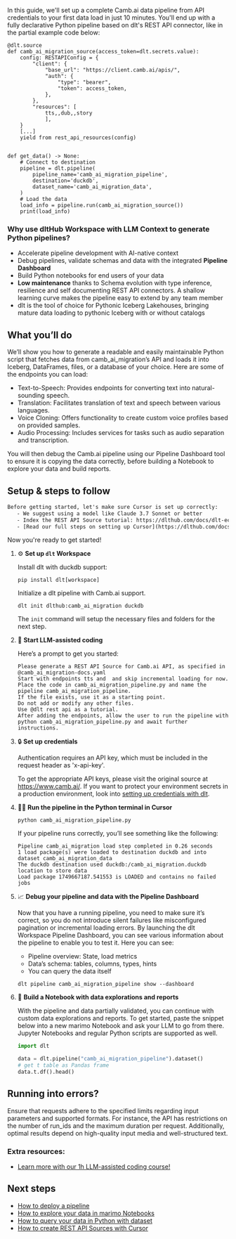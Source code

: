 In this guide, we'll set up a complete Camb.ai data pipeline from API credentials to your first data load in just 10 minutes. You'll end up with a fully declarative Python pipeline based on dlt's REST API connector, like in the partial example code below:

```python-outcome
@dlt.source
def camb_ai_migration_source(access_token=dlt.secrets.value):
    config: RESTAPIConfig = {
        "client": {
            "base_url": "https://client.camb.ai/apis/",
            "auth": {
                "type": "bearer",
                "token": access_token,
            },
        },
        "resources": [
            tts,,dub,,story
            ],
    }
    [...]
    yield from rest_api_resources(config)


def get_data() -> None:
    # Connect to destination
    pipeline = dlt.pipeline(
        pipeline_name='camb_ai_migration_pipeline',
        destination='duckdb',
        dataset_name='camb_ai_migration_data', 
    )
    # Load the data
    load_info = pipeline.run(camb_ai_migration_source())
    print(load_info) 
```

### Why use dltHub Workspace with LLM Context to generate Python pipelines?

- Accelerate pipeline development with AI-native context
- Debug pipelines, validate schemas and data with the integrated **Pipeline Dashboard**
- Build Python notebooks for end users of your data
- **Low maintenance** thanks to Schema evolution with type inference, resilience and self documenting REST API connectors. A shallow learning curve makes the pipeline easy to extend by any team member
- dlt is the tool of choice for Pythonic Iceberg Lakehouses, bringing mature data loading to pythonic Iceberg with or without catalogs

## What you’ll do

We’ll show you how to generate a readable and easily maintainable Python script that fetches data from camb_ai_migration’s API and loads it into Iceberg, DataFrames, files, or a database of your choice. Here are some of the endpoints you can load:

- Text-to-Speech: Provides endpoints for converting text into natural-sounding speech.
- Translation: Facilitates translation of text and speech between various languages.
- Voice Cloning: Offers functionality to create custom voice profiles based on provided samples.
- Audio Processing: Includes services for tasks such as audio separation and transcription.

You will then debug the Camb.ai pipeline using our Pipeline Dashboard tool to ensure it is copying the data correctly, before building a Notebook to explore your data and build reports.

## Setup & steps to follow

```default
Before getting started, let's make sure Cursor is set up correctly:
   - We suggest using a model like Claude 3.7 Sonnet or better
   - Index the REST API Source tutorial: https://dlthub.com/docs/dlt-ecosystem/verified-sources/rest_api/ and add it to context as **@dlt rest api**
   - [Read our full steps on setting up Cursor](https://dlthub.com/docs/dlt-ecosystem/llm-tooling/cursor-restapi#23-configuring-cursor-with-documentation)
```

Now you're ready to get started!

1. ⚙️ **Set up `dlt` Workspace**
    
    Install dlt with duckdb support:
    ```shell
    pip install dlt[workspace]
    ```

    Initialize a dlt pipeline with Camb.ai support.
    ```shell
    dlt init dlthub:camb_ai_migration duckdb
    ```

    The `init` command will setup the necessary files and folders for the next step.
    
2. 🤠 **Start LLM-assisted coding**
    
    Here’s a prompt to get you started:
    
    ```prompt
    Please generate a REST API Source for Camb.ai API, as specified in @camb_ai_migration-docs.yaml 
    Start with endpoints tts and  and skip incremental loading for now. 
    Place the code in camb_ai_migration_pipeline.py and name the pipeline camb_ai_migration_pipeline. 
    If the file exists, use it as a starting point. 
    Do not add or modify any other files. 
    Use @dlt rest api as a tutorial. 
    After adding the endpoints, allow the user to run the pipeline with python camb_ai_migration_pipeline.py and await further instructions.
    ```

    
3. 🔒 **Set up credentials** 
    
    Authentication requires an API key, which must be included in the request header as 'x-api-key'.
    
    To get the appropriate API keys, please visit the original source at https://www.camb.ai/.
    If you want to protect your environment secrets in a production environment, look into [setting up credentials with dlt](https://dlthub.com/docs/walkthroughs/add_credentials).
    
4. 🏃‍♀️ **Run the pipeline in the Python terminal in Cursor**
    
    ```shell
    python camb_ai_migration_pipeline.py
    ```
    
    If your pipeline runs correctly, you’ll see something like the following:
    
    ```shell
    Pipeline camb_ai_migration load step completed in 0.26 seconds
    1 load package(s) were loaded to destination duckdb and into dataset camb_ai_migration_data
    The duckdb destination used duckdb:/camb_ai_migration.duckdb location to store data
    Load package 1749667187.541553 is LOADED and contains no failed jobs
    ```
    
5. 📈 **Debug your pipeline and data with the Pipeline Dashboard**

    Now that you have a running pipeline, you need to make sure it’s correct, so you do not introduce silent failures like misconfigured pagination or incremental loading errors. By launching the dlt Workspace Pipeline Dashboard, you can see various information about the pipeline to enable you to test it. Here you can see:
    - Pipeline overview: State, load metrics
    - Data’s schema: tables, columns, types, hints
    - You can query the data itself
    
    ```shell
    dlt pipeline camb_ai_migration_pipeline show --dashboard
    ```
    
6. 🐍 **Build a Notebook with data explorations and reports**

    With the pipeline and data partially validated, you can continue with custom data explorations and reports. To get started, paste the snippet below into a new marimo Notebook and ask your LLM to go from there. Jupyter Notebooks and regular Python scripts are supported as well.

    
    ```python
    import dlt

   data = dlt.pipeline("camb_ai_migration_pipeline").dataset()
   # get t table as Pandas frame
   data.t.df().head()
    ```

## Running into errors?

Ensure that requests adhere to the specified limits regarding input parameters and supported formats. For instance, the API has restrictions on the number of run_ids and the maximum duration per request. Additionally, optimal results depend on high-quality input media and well-structured text.

### Extra resources:

- [Learn more with our 1h LLM-assisted coding course!](https://www.youtube.com/watch?v=GGid70rnJuM)

## Next steps

- [How to deploy a pipeline](https://dlthub.com/docs/walkthroughs/deploy-a-pipeline)
- [How to explore your data in marimo Notebooks](https://dlthub.com/docs/general-usage/dataset-access/marimo)
- [How to query your data in Python with dataset](https://dlthub.com/docs/general-usage/dataset-access/dataset)
- [How to create REST API Sources with Cursor](https://dlthub.com/docs/dlt-ecosystem/llm-tooling/cursor-restapi)